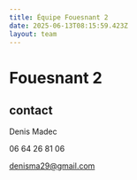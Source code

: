 ```yaml
---
title: Équipe Fouesnant 2
date: 2025-06-13T08:15:59.423Z
layout: team
---
```


# Fouesnant 2



## contact 

Denis Madec

06 64 26 81 06

denisma29@gmail.com

